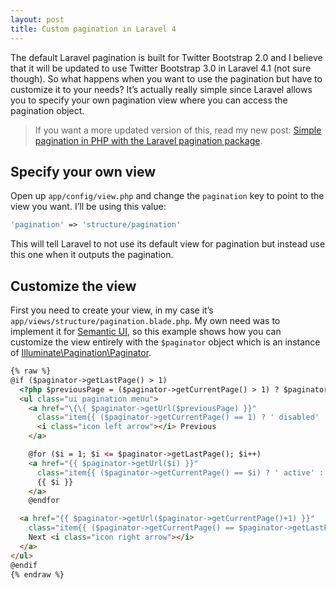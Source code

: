 ```yaml
---
layout: post
title: Custom pagination in Laravel 4
---
```


The default Laravel pagination is built for Twitter Bootstrap 2.0 and I believe that it will be updated to use Twitter Bootstrap 3.0 in Laravel 4.1 (not sure though). So what happens when you want to use the pagination but have to customize it to your needs? It’s actually really simple since Laravel allows you to specify your own pagination view where you can access the pagination object.

<!-- more -->

> If you want a more updated version of this, read my new post: [Simple pagination in PHP with the Laravel pagination package](https://modess.io/simple-pagination-in-php-with-the-laravel-pagination-package/).

## Specify your own view

Open up `app/config/view.php` and change the `pagination` key to point to the view you want. I’ll be using this value:

```php
'pagination' => 'structure/pagination'
```

This will tell Laravel to not use its default view for pagination but instead use this one when it outputs the pagination.

## Customize the view

First you need to create your view, in my case it’s `app/views/structure/pagination.blade.php`. My own need was to implement it for [Semantic UI](http://semantic-ui.com/), so this example shows how you can customize the view entirely with the `$paginator` object which is an instance of [Illuminate\Pagination\Paginator](https://laravel.com/api/4.2/Illuminate/Pagination/Paginator.html).

```html
{% raw %}
@if ($paginator->getLastPage() > 1)
  <?php $previousPage = ($paginator->getCurrentPage() > 1) ? $paginator->getCurrentPage() - 1 : 1; ?>
  <ul class="ui pagination menu">
    <a href="\{\{ $paginator->getUrl($previousPage) }}"
      class="item{{ ($paginator->getCurrentPage() == 1) ? ' disabled' : '' }}">
      <i class="icon left arrow"></i> Previous
    </a>

    @for ($i = 1; $i <= $paginator->getLastPage(); $i++)
    <a href="{{ $paginator->getUrl($i) }}"
      class="item{{ ($paginator->getCurrentPage() == $i) ? ' active' : '' }}">
      {{ $i }}
    </a>
    @endfor

  <a href="{{ $paginator->getUrl($paginator->getCurrentPage()+1) }}"
    class="item{{ ($paginator->getCurrentPage() == $paginator->getLastPage()) ? ' disabled' : '' }}">
    Next <i class="icon right arrow"></i>
  </a>
</ul>
@endif
{% endraw %}
```
